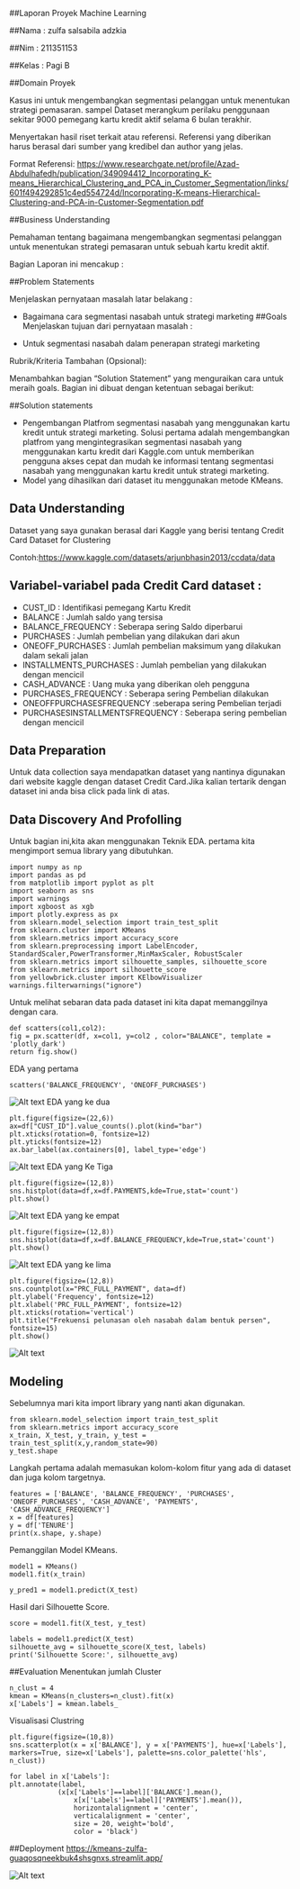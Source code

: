 ##Laporan Proyek Machine Learning

##Nama : zulfa salsabila adzkia

##Nim : 211351153

##Kelas : Pagi B

##Domain Proyek

Kasus ini untuk mengembangkan segmentasi pelanggan untuk menentukan strategi pemasaran. sampel Dataset merangkum perilaku penggunaan sekitar 9000 pemegang kartu kredit aktif selama 6 bulan terakhir. 

Menyertakan hasil riset terkait atau referensi. Referensi yang diberikan harus berasal dari sumber yang kredibel dan author yang jelas.

Format Referensi: https://www.researchgate.net/profile/Azad-Abdulhafedh/publication/349094412_Incorporating_K-means_Hierarchical_Clustering_and_PCA_in_Customer_Segmentation/links/601f494292851c4ed554724d/Incorporating-K-means-Hierarchical-Clustering-and-PCA-in-Customer-Segmentation.pdf 

##Business Understanding 

Pemahaman tentang bagaimana mengembangkan segmentasi pelanggan untuk menentukan strategi pemasaran untuk sebuah kartu kredit aktif.

Bagian Laporan ini mencakup :

##Problem Statements

Menjelaskan pernyataan masalah latar belakang :

* Bagaimana cara segmentasi nasabah untuk strategi marketing
##Goals 
Menjelaskan tujuan dari pernyataan masalah : 

* Untuk segmentasi nasabah dalam penerapan strategi marketing

Rubrik/Kriteria Tambahan (Opsional):

Menambahkan bagian “Solution Statement” yang menguraikan cara untuk meraih goals. Bagian ini dibuat dengan ketentuan sebagai berikut:

##Solution statements

* Pengembangan Platfrom segmentasi nasabah yang menggunakan kartu kredit untuk strategi marketing. Solusi pertama adalah mengembangkan platfrom yang mengintegrasikan segmentasi nasabah yang menggunakan kartu kredit dari Kaggle.com untuk memberikan pengguna akses cepat dan mudah ke informasi tentang segmentasi nasabah yang menggunakan kartu kredit untuk strategi marketing.
* Model yang dihasilkan dari dataset itu menggunakan metode KMeans.
## Data Understanding
Dataset yang saya gunakan berasal dari Kaggle yang berisi tentang Credit Card Dataset for Clustering

Contoh:https://www.kaggle.com/datasets/arjunbhasin2013/ccdata/data
## Variabel-variabel pada Credit Card dataset :
* CUST_ID : Identifikasi pemegang Kartu Kredit
* BALANCE : Jumlah saldo yang tersisa 
* BALANCE_FREQUENCY : Seberapa sering Saldo diperbarui
* PURCHASES : Jumlah pembelian yang dilakukan dari akun
* ONEOFF_PURCHASES : Jumlah pembelian maksimum yang dilakukan dalam sekali jalan
* INSTALLMENTS_PURCHASES : Jumlah pembelian yang dilakukan dengan mencicil
* CASH_ADVANCE : Uang muka yang diberikan oleh pengguna
* PURCHASES_FREQUENCY : Seberapa sering Pembelian dilakukan
* ONEOFFPURCHASESFREQUENCY :seberapa sering Pembelian terjadi
* PURCHASESINSTALLMENTSFREQUENCY : Seberapa sering pembelian dengan mencicil
## Data Preparation 
Untuk data collection saya mendapatkan dataset yang nantinya digunakan dari website kaggle dengan dataset Credit Card.Jika kalian tertarik dengan dataset ini anda bisa click pada link di atas.
## Data Discovery And Profolling 
Untuk bagian ini,kita akan menggunakan Teknik EDA. pertama kita mengimport semua library yang dibutuhkan.

    import numpy as np
    import pandas as pd
    from matplotlib import pyplot as plt
    import seaborn as sns
    import warnings
    import xgboost as xgb
    import plotly.express as px
    from sklearn.model_selection import train_test_split
    from sklearn.cluster import KMeans
    from sklearn.metrics import accuracy_score
    from sklearn.preprocessing import LabelEncoder, StandardScaler,PowerTransformer,MinMaxScaler, RobustScaler
    from sklearn.metrics import silhouette_samples, silhouette_score
    from sklearn.metrics import silhouette_score
    from yellowbrick.cluster import KElbowVisualizer
    warnings.filterwarnings("ignore")

Untuk melihat sebaran data pada dataset ini kita dapat memanggilnya dengan cara.

    def scatters(col1,col2):
    fig = px.scatter(df, x=col1, y=col2 , color="BALANCE", template = 'plotly_dark')
    return fig.show()

 EDA yang pertama 

    scatters('BALANCE_FREQUENCY', 'ONEOFF_PURCHASES')

![Alt text](image-1.png)
EDA yang ke dua 

    plt.figure(figsize=(22,6))
    ax=df["CUST_ID"].value_counts().plot(kind="bar")
    plt.xticks(rotation=0, fontsize=12)
    plt.yticks(fontsize=12)
    ax.bar_label(ax.containers[0], label_type='edge')
![Alt text](image-2.png)
EDA yang Ke Tiga 

    plt.figure(figsize=(12,8))
    sns.histplot(data=df,x=df.PAYMENTS,kde=True,stat='count')
    plt.show()  
![Alt text](image-3.png)
EDA yang ke empat 

    plt.figure(figsize=(12,8))
    sns.histplot(data=df,x=df.BALANCE_FREQUENCY,kde=True,stat='count')
    plt.show() 
![Alt text](image-4.png)
EDA yang ke lima 

    plt.figure(figsize=(12,8))
    sns.countplot(x="PRC_FULL_PAYMENT", data=df)
    plt.ylabel('Frequency', fontsize=12)
    plt.xlabel('PRC_FULL_PAYMENT', fontsize=12)
    plt.xticks(rotation='vertical')
    plt.title("Frekuensi pelunasan oleh nasabah dalam bentuk persen", fontsize=15)
    plt.show()
![Alt text](image-5.png)
## Modeling
Sebelumnya mari kita import library yang nanti akan digunakan.

    from sklearn.model_selection import train_test_split
    from sklearn.metrics import accuracy_score
    x_train, X_test, y_train, y_test = train_test_split(x,y,random_state=90)
    y_test.shape

Langkah pertama adalah memasukan kolom-kolom fitur yang ada di dataset dan juga kolom targetnya.

    features = ['BALANCE', 'BALANCE_FREQUENCY', 'PURCHASES', 'ONEOFF_PURCHASES', 'CASH_ADVANCE', 'PAYMENTS', 'CASH_ADVANCE_FREQUENCY']
    x = df[features]
    y = df['TENURE']
    print(x.shape, y.shape)

Pemanggilan Model KMeans.

    model1 = KMeans()
    model1.fit(x_train)

    y_pred1 = model1.predict(X_test)

Hasil dari Silhouette Score.

    score = model1.fit(X_test, y_test)

    labels = model1.predict(X_test)
    silhouette_avg = silhouette_score(X_test, labels)
    print('Silhouette Score:', silhouette_avg)

##Evaluation
Menentukan jumlah Cluster

    n_clust = 4
    kmean = KMeans(n_clusters=n_clust).fit(x)
    x['Labels'] = kmean.labels_

Visualisasi Clustring

    plt.figure(figsize=(10,8))
    sns.scatterplot(x = x['BALANCE'], y = x['PAYMENTS'], hue=x['Labels'], markers=True, size=x['Labels'], palette=sns.color_palette('hls', n_clust))

    for label in x['Labels']:
    plt.annotate(label,
                (x[x['Labels']==label]['BALANCE'].mean(),
                    x[x['Labels']==label]['PAYMENTS'].mean()),
                    horizontalalignment = 'center',
                    verticalalignment = 'center',
                    size = 20, weight='bold',
                    color = 'black')

##Deployment
https://kmeans-zulfa-guaqosqneekbuk4shsgnxs.streamlit.app/

![Alt text](image.png)
